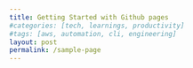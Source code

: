 ```yaml
---
title: Getting Started with Github pages
#categories: [tech, learnings, productivity]
#tags: [aws, automation, cli, engineering]
layout: post
permalink: /sample-page
---
```

